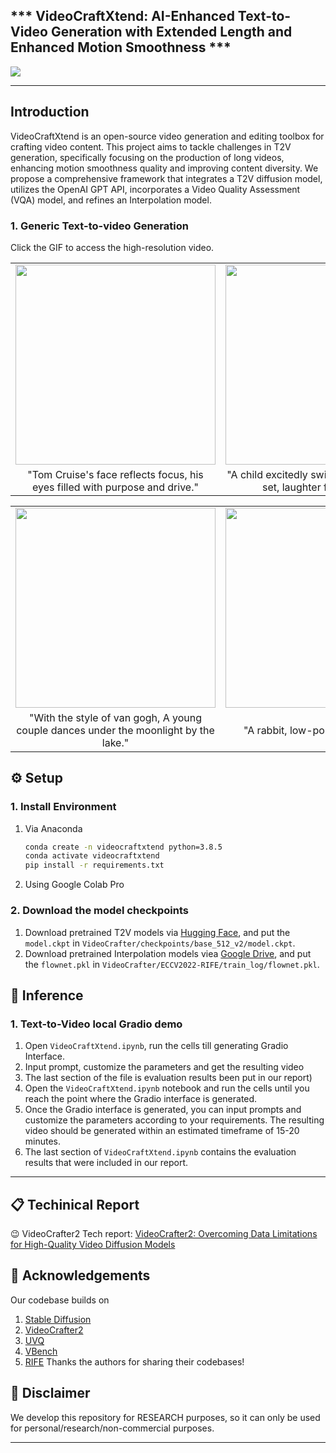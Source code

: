 ## *** VideoCraftXtend: AI-Enhanced Text-to-Video Generation with Extended Length and Enhanced Motion Smoothness ***

<a href='https://huggingface.co/spaces/ychenhq/VideoCrafterXen'><img src='https://img.shields.io/badge/%F0%9F%A4%97%20Hugging%20Face-Model-blue'></a>

------
 
## Introduction
VideoCraftXtend is an open-source video generation and editing toolbox for crafting video content.
This project aims to tackle challenges in T2V generation, specifically focusing on the production of long videos, enhancing motion smoothness quality and improving content diversity. We propose a comprehensive framework that integrates a T2V diffusion model, utilizes the OpenAI GPT API, incorporates a Video Quality Assessment (VQA) model, and refines an Interpolation model. 

### 1. Generic Text-to-video Generation
Click the GIF to access the high-resolution video.

<table class="center">
  <td><a href="https://github.com/AILab-CVC/VideoCrafter/assets/18735168/d20ee09d-fc32-44a8-9e9a-f12f44b30411"><img src=assets/t2v/tom.gif width="320"></td>
  <td><a href="https://github.com/AILab-CVC/VideoCrafter/assets/18735168/f1d9f434-28e8-44f6-a9b8-cffd67e4574d"><img src=assets/t2v/child.gif width="320"></td>
  <td><a href="https://github.com/AILab-CVC/VideoCrafter/assets/18735168/bbcfef0e-d8fb-4850-adc0-d8f937c2fa36"><img src=assets/t2v/woman.gif width="320"></td>
  <tr>
  <td style="text-align:center;" width="320">"Tom Cruise's face reflects focus, his eyes filled with purpose and drive."</td>
  <td style="text-align:center;" width="320">"A child excitedly swings on a rusty swing set, laughter filling the air."</td>
  <td style="text-align:center;" width="320">"A young woman with glasses is jogging in the park wearing a pink headband."</td>
  <tr>
</table >

<table class="center">
  <td><a href="https://github.com/AILab-CVC/VideoCrafter/assets/18735168/7edafc5a-750e-45f3-a46e-b593751a4b12"><img src=assets/t2v/couple.gif width="320"></td>
  <td><a href="https://github.com/AILab-CVC/VideoCrafter/assets/18735168/37fe41c8-31fb-4e77-bcf9-fa159baa6d86"><img src=assets/t2v/rabbit.gif width="320"></td>
  <td><a href="https://github.com/AILab-CVC/VideoCrafter/assets/18735168/09791a46-a243-41b8-a6bb-892cdd3a83a2"><img src=assets/t2v/duck.gif width="320"></td>
  <tr>
  <td style="text-align:center;" width="320">"With the style of van gogh, A young couple dances under the moonlight by the lake."</td>
  <td style="text-align:center;" width="320">"A rabbit, low-poly game art style"</td>
  <td style="text-align:center;" width="320">"Impressionist style, a yellow rubber duck floating on the wave on the sunset"</td>
  <tr>
</table >


## ⚙️ Setup

### 1. Install Environment
1) Via Anaconda
   ```bash
   conda create -n videocraftxtend python=3.8.5
   conda activate videocraftxtend
   pip install -r requirements.txt
   ```
2) Using Google Colab Pro

### 2. Download the model checkpoints
1) Download pretrained T2V models via [Hugging Face](https://huggingface.co/VideoCrafter/VideoCrafter2/blob/main/model.ckpt), and put the `model.ckpt` in `VideoCrafter/checkpoints/base_512_v2/model.ckpt`.
2) Download pretrained Interpolation models viea [Google Drive](https://drive.google.com/drive/folders/1TBEwF2PmSGyDngP1anjNswlIfwGh2NzU?usp=sharing), and put the `flownet.pkl` in `VideoCrafter/ECCV2022-RIFE/train_log/flownet.pkl`.

## 💫 Inference 
### 1. Text-to-Video local Gradio demo
1) Open `VideoCraftXtend.ipynb`, run the cells till generating Gradio Interface.
2) Input prompt, customize the parameters and get the resulting video
3) The last section of the file is evaluation results been put in our report)
4) Open the `VideoCraftXtend.ipynb` notebook and run the cells until you reach the point where the Gradio interface is generated.
5) Once the Gradio interface is generated, you can input prompts and customize the parameters according to your requirements. The resulting video should be generated within an estimated timeframe of 15-20 minutes.
6) The last section of `VideoCraftXtend.ipynb` contains the evaluation results that were included in our report.


---
## 📋 Techinical Report
😉 VideoCrafter2 Tech report: [VideoCrafter2: Overcoming Data Limitations for High-Quality Video Diffusion Models](https://arxiv.org/abs/2401.09047)


## 🤗 Acknowledgements
Our codebase builds on 
1) [Stable Diffusion](https://github.com/Stability-AI/stablediffusion)
2) [VideoCrafter2](https://github.com/AILab-CVC/VideoCrafter)
3) [UVQ](https://github.com/google/uvq)
4) [VBench](https://github.com/Vchitect/VBench)
5) [RIFE](https://github.com/hzwer/ECCV2022-RIFE)
Thanks the authors for sharing their codebases! 


## 📢 Disclaimer
We develop this repository for RESEARCH purposes, so it can only be used for personal/research/non-commercial purposes.
****
